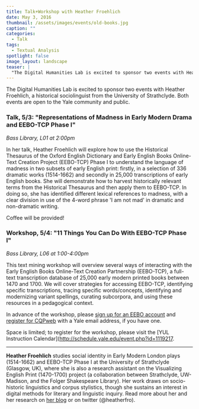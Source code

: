 ```yaml
---
title: Talk+Workshop with Heather Froehlich
date: May 3, 2016
thumbnail: /assets/images/events/old-books.jpg
caption: ""
categories: 
  - Talk
tags:
  - Textual Analysis
spotlight: false 
image_layout: landscape
teaser: |
  "The Digital Humanities Lab is excited to sponsor two events with Heather Froehlich, a historical sociolinguist from the University of Strathclyde. Both events are open to the Yale community and..."
---
```


The Digital Humanities Lab is excited to sponsor two events with Heather Froehlich, a historical sociolinguist from the University of Strathclyde. Both events are open to the Yale community and public.
   
### Talk, 5/3: "Representations of Madness in Early Modern Drama and EEBO-TCP Phase I"
*Bass Library, L01 at 2:00pm*
    
In her talk, Heather Froehlich will explore how to use the Historical Thesaurus of the Oxford English Dictionary and Early English Books Online-Text Creation Project (EEBO-TCP) Phase I to understand the language of madness in two subsets of early English print: firstly, in a selection of 336 dramatic works (1514-1662) and secondly in 25,000 transcriptions of early English books. She will demonstrate how to harvest historically relevant terms from the Historical Thesaurus and then apply them to EEBO-TCP. In doing so, she has identified different lexical references to madness, with a clear division in use of the 4-word phrase 'I am not mad' in dramatic and non-dramatic writing.
   
Coffee will be provided!
   
### Workshop, 5/4: "11 Things You Can Do With EEBO-TCP Phase I"</h3>
*Bass Library, L06 at 1:00-4:00pm*

This text mining workshop will overview several ways of interacting with the Early English Books Online-Text Creation Partnership (EEBO-TCP), a full-text transcription database of 25,000 early modern printed books between 1470 and 1700. We will cover strategies for accessing EEBO-TCP, identifying specific transcriptions, tracing specific words/concepts, identifying and modernizing variant spellings, curating subcorpora, and using these resources in a pedagogical context.
   
In advance of the workshop, please [sign up for an EEBO account](http://corpus.byu.edu/eebo) and [register for CQPweb](http://cqpweb.lancs.ac.uk) with a Yale email address, if you have one.
   
Space is limited; to register for the workshop, please visit the [YUL Instruction Calendar](http://schedule.yale.edu/event.php?id=1119217.
   
---
   
**Heather Froehlich** studies social identity in Early Modern London plays (1514-1662) and EEBO-TCP Phase I at the University of Strathclyde (Glasgow, UK), where she is also a research assistant on the Visualizing English Print (1470-1700) project (a collaboration between Strathclyde, UW-Madison, and the Folger Shakespeare Library). Her work draws on socio-historic linguistics and corpus stylistics, though she sustains an interest in digital methods for literary and linguistic inquiry. Read more about her and her research on [her blog](http://hfroehli.ch) or on twitter (@heatherfro).
